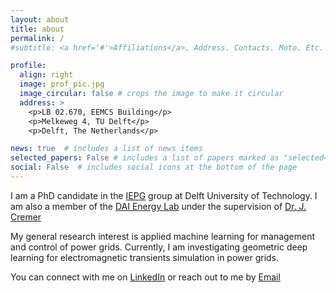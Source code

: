```yaml
---
layout: about
title: about
permalink: /
#subtitle: <a href='#'>Affiliations</a>. Address. Contacts. Moto. Etc.

profile:
  align: right
  image: prof_pic.jpg
  image_circular: false # crops the image to make it circular
  address: >
    <p>LB 02.670, EEMCS Building</p>
    <p>Melkeweg 4, TU Delft</p>
    <p>Delft, The Netherlands</p>

news: true  # includes a list of news items
selected_papers: False # includes a list of papers marked as "selected={true}"
social: False  # includes social icons at the bottom of the page
---
```


I am a PhD candidate in the [IEPG](https://www.tudelft.nl/ewi/over-de-faculteit/afdelingen/electrical-sustainable-energy/intelligent-electrical-power-grids-iepg-group) group at Delft University of Technology. I am also a member of the 
[DAI Energy Lab](https://www.tudelft.nl/ai/delft-ai-energy-lab) under the supervision of [Dr. J. Cremer](https://www.tudelft.nl/staff/j.l.cremer/) 

My general research interest is applied machine learning for management and control of power grids. Currently, I am investigating geometric deep learning for electromagnetic transients simulation in power grids. 
 <!-- `profile` property of the YAML header of your `_pages/about.md`. Edit `_bibliography/papers.bib` and Jekyll will render your [publications page](/al-folio/publications/) automatically. -->

You can connect with me on [LinkedIn](https://www.linkedin.com/in/olayiwola-arowolo/) or reach out to me by [Email](https://o.a.arowolo@tudelft.nl)
